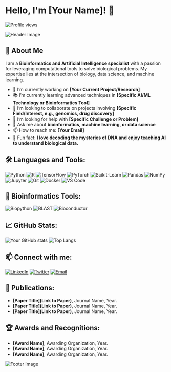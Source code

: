 # Hello, I'm [Your Name]! 👋

![Profile views](https://komarev.com/ghpvc/?username=yourusername&color=brightgreen)

![Header Image](https://images.unsplash.com/photo-1581091870622-1a34b9bba7ec?crop=entropy&cs=tinysrgb&fit=max&fm=jpg&ixid=MnwzNjUyOXwwfDF8c2VhcmNofDJ8fGJpb2luZm9ybWF0aWNzfGVufDB8fHx8MTYyNjg4MzYxOQ&ixlib=rb-1.2.1&q=80&w=1080)  <!-- Replace with your own image link -->

## 🚀 About Me
I am a **Bioinformatics and Artificial Intelligence specialist** with a passion for leveraging computational tools to solve biological problems. My expertise lies at the intersection of biology, data science, and machine learning.

- 🔬 I’m currently working on **[Your Current Project/Research]**
- 📚 I’m currently learning advanced techniques in **[Specific AI/ML Technology or Bioinformatics Tool]**
- 🧬 I’m looking to collaborate on projects involving **[Specific Field/Interest, e.g., genomics, drug discovery]**
- 🤝 I’m looking for help with **[Specific Challenge or Problem]**
- 💬 Ask me about **bioinformatics, machine learning, or data science**
- 📫 How to reach me: **[Your Email]**
- 🌟 Fun fact: **I love decoding the mysteries of DNA and enjoy teaching AI to understand biological data.**

## 🛠️ Languages and Tools:
![Python](https://img.shields.io/badge/-Python-black?style=flat-square&logo=python)
![R](https://img.shields.io/badge/-R-black?style=flat-square&logo=r)
![TensorFlow](https://img.shields.io/badge/-TensorFlow-black?style=flat-square&logo=tensorflow)
![PyTorch](https://img.shields.io/badge/-PyTorch-black?style=flat-square&logo=pytorch)
![Scikit-Learn](https://img.shields.io/badge/-Scikit--Learn-black?style=flat-square&logo=scikit-learn)
![Pandas](https://img.shields.io/badge/-Pandas-black?style=flat-square&logo=pandas)
![NumPy](https://img.shields.io/badge/-NumPy-black?style=flat-square&logo=numpy)
![Jupyter](https://img.shields.io/badge/-Jupyter-black?style=flat-square&logo=jupyter)
![Git](https://img.shields.io/badge/-Git-black?style=flat-square&logo=git)
![Docker](https://img.shields.io/badge/-Docker-black?style=flat-square&logo=docker)
![VS Code](https://img.shields.io/badge/-VS%20Code-black?style=flat-square&logo=visual-studio-code)

## 🧬 Bioinformatics Tools:
![Biopython](https://img.shields.io/badge/-Biopython-black?style=flat-square&logo=python)
![BLAST](https://img.shields.io/badge/-BLAST-black?style=flat-square&logo=blast)
![Bioconductor](https://img.shields.io/badge/-Bioconductor-black?style=flat-square&logo=bioconductor)

## 📈 GitHub Stats:
![Your GitHub stats](https://github-readme-stats.vercel.app/api?username=yourusername&show_icons=true&hide_border=true&theme=radical)
![Top Langs](https://github-readme-stats.vercel.app/api/top-langs/?username=yourusername&layout=compact&hide_border=true&theme=radical)

## 📫 Connect with me:
[![LinkedIn](https://img.shields.io/badge/-LinkedIn-blue?style=flat-square&logo=linkedin)](https://www.linkedin.com/in/yourlinkedin/)
[![Twitter](https://img.shields.io/badge/-Twitter-blue?style=flat-square&logo=twitter)](https://twitter.com/yourtwitter/)
[![Email](https://img.shields.io/badge/-Email-black?style=flat-square&logo=gmail)](mailto:youremail@example.com)

## 📝 Publications:
- **[Paper Title](Link to Paper)**, Journal Name, Year.
- **[Paper Title](Link to Paper)**, Journal Name, Year.
- **[Paper Title](Link to Paper)**, Journal Name, Year.

## 🏆 Awards and Recognitions:
- **[Award Name]**, Awarding Organization, Year.
- **[Award Name]**, Awarding Organization, Year.
- **[Award Name]**, Awarding Organization, Year.

![Footer Image](https://images.unsplash.com/photo-1505678261036-a3fcc5e884ee?crop=entropy&cs=tinysrgb&fit=max&fm=jpg&ixid=MnwzNjUyOXwwfDF8c2VhcmNofDd8fGJpb2luZm9ybWF0aWNzfGVufDB8fHx8MTYyNjg4MzYxOQ&ixlib=rb-1.2.1&q=80&w=1080)  <!-- Replace with your own image link -->
